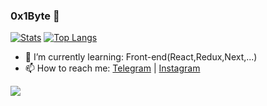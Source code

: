 ### 0x1Byte 👋

[![Stats](https://github-readme-stats.vercel.app/api?username=0x1byte&show_icons=true&count_private=true)](https://github.com/0x1byte)
[![Top Langs](https://github-readme-stats.vercel.app/api/top-langs/?username=0x1byte&layout=compact)](https://github.com/0x1byte)

- 🌱 I’m currently learning: Front-end(React,Redux,Next,...)
- 📫 How to reach me: [Telegram](https://t.me/secbyte) | [Instagram](https://instagram.com/mhdi_khademi)

![](https://komarev.com/ghpvc/?username=your-github-username)
